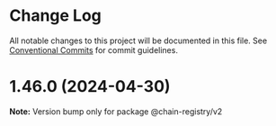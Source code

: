 # Change Log

All notable changes to this project will be documented in this file.
See [Conventional Commits](https://conventionalcommits.org) for commit guidelines.

# 1.46.0 (2024-04-30)

**Note:** Version bump only for package @chain-registry/v2
